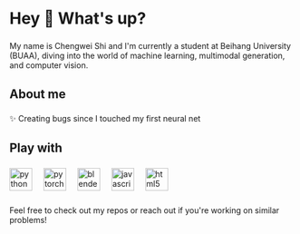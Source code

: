 <h1 align="left">Hey 👋 What's up?</h1>

###

<p align="left">My name is Chengwei Shi and I'm currently a student at Beihang University (BUAA), diving into the world of machine learning, multimodal generation, and computer vision.</p>

###

<h2 align="left">About me</h2>

###

<p align="left">
✨ Creating bugs since I touched my first neural net<br>

</p>

###

<h2 align="left">Play with</h2>

###

<div align="left">
  <img src="https://cdn.jsdelivr.net/gh/devicons/devicon/icons/python/python-original.svg" height="40" alt="python logo" />
  <img width="12" />
  <img src="https://cdn.jsdelivr.net/gh/devicons/devicon/icons/pytorch/pytorch-original.svg" height="40" alt="pytorch logo" />
  <img width="12" />
  <img src="https://cdn.jsdelivr.net/gh/devicons/devicon/icons/blender/blender-original.svg" height="40" alt="blender logo" />
  <img width="12" />
  <img src="https://cdn.jsdelivr.net/gh/devicons/devicon/icons/javascript/javascript-original.svg" height="40" alt="javascript logo" />
  <img width="12" />
  <img src="https://cdn.jsdelivr.net/gh/devicons/devicon/icons/html5/html5-original.svg" height="40" alt="html5 logo" />
</div>

###



###

<p align="left">Feel free to check out my repos or reach out if you're working on similar problems!</p>
